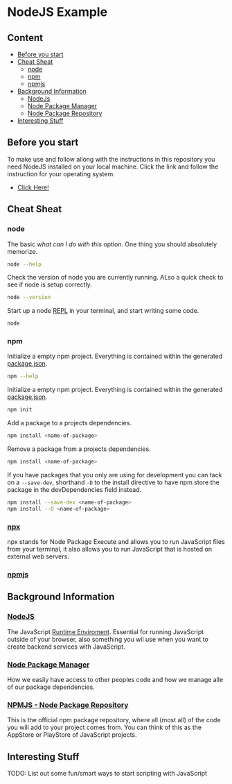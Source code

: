 # NodeJS Example

## Content
- [Before you start](#before-you-start)
- [Cheat Sheat](#cheat-sheat)
  - [node](#node)
  - [npm](#npm)
  - [npmjs](#npmjs)
- [Background Information](#background-information)
  - [NodeJs](#nodejs)
  - [Node Package Manager](#node-package-manager)
  - [Node Package Repository](#npmjs---node-package-repository)
- [Interesting Stuff](#interesting-stuff)

## Before you start
To make use and follow allong with the instructions in this repository you need NodeJS installed on your local machine.
Click the link and follow the instruction for your operating system.
- [Click Here!](https://nodejs.org/)

## Cheat Sheat

### node
The basic *what can I do with this* option. One thing you should absolutely memorize.
```sh
node --help
```
Check the version of node you are currently running. ALso a quick check to see if node is setup correctly.
```sh
node --version
```
Start up a node [REPL](https://en.wikipedia.org/wiki/Read%E2%80%93eval%E2%80%93print_loop) in your terminal, and start writing some code.
```sh
node
```

### npm
Initialize a empty npm project. Everything is contained within the generated [package.json](package.json).
```sh
npm --help
```
Initialize a empty npm project. Everything is contained within the generated [package.json](package.json).
```sh
npm init
```
Add a package to a projects dependencies.
```sh
npm install <name-of-package>
```
Remove a package from a projects dependencies.
```sh
npm install <name-of-package>
```
If you have packages that you only are using for development you can tack on a ```--save-dev```, shorthand ```-D``` to the install directive to have npm store the package in the devDependencies field instead.
```sh
npm install --save-dev <name-of-package>
npm install --D <name-of-package>
```

### [npx](https://www.npmjs.com/package/npx)
npx stands for Node Package Execute and allows you to run JavaScript files from your terminal, it also allows you to run JavaScript that is hosted on external web servers.

### [npmjs](https://www.npmjs.com/)


## Background Information

### [NodeJS](https://nodejs.org/en/)
The JavaScript [Runtime Enviroment](https://en.wikipedia.org/wiki/Runtime_system). Essential for running JavaScript outside of your browser, also something you wil use when you want to create backend services with JavaScript.

### [Node Package Manager](https://docs.npmjs.com/)
How we easily have access to other peoples code and how we manage alle of our package dependencies.

### [NPMJS - Node Package Repository](https://www.npmjs.com/)
This is the official npm package repository, where all (most all) of the code you will add to your project comes from. You can think of this as the AppStore or PlayStore of JavaScript projects.


## Interesting Stuff
TODO: List out some fun/smart ways to start scripting with JavaScript